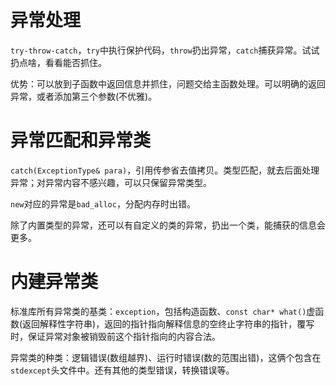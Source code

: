 # 异常处理

`try-throw-catch`，`try`中执行保护代码，`throw`扔出异常，`catch`捕获异常。试试扔点啥，看看能否抓住。

优势：可以放到子函数中返回信息并抓住，问题交给主函数处理。可以明确的返回异常，或者添加第三个参数(不优雅)。

# 异常匹配和异常类

`catch(ExceptionType& para)`，引用传参省去值拷贝。类型匹配，就去后面处理异常；对异常内容不感兴趣，可以只保留异常类型。

`new`对应的异常是`bad_alloc`，分配内存时出错。

除了内置类型的异常，还可以有自定义的类的异常，扔出一个类，能捕获的信息会更多。

# 内建异常类

标准库所有异常类的基类：`exception`，包括构造函数、`const char* what()`虚函数(返回解释性字符串)，返回的指针指向解释信息的空终止字符串的指针，覆写时，保证异常对象被销毁前这个指针指向的内容合法。

异常类的种类：逻辑错误(数组越界)、运行时错误(数的范围出错)，这俩个包含在`stdexcept`头文件中。还有其他的类型错误，转换错误等。